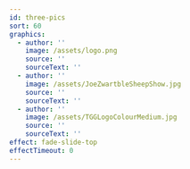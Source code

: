 ```yaml
---
id: three-pics
sort: 60
graphics:
  - author: ''
    image: /assets/logo.png
    source: ''
    sourceText: ''
  - author: ''
    image: /assets/JoeZwartbleSheepShow.jpg
    source: ''
    sourceText: ''
  - author: ''
    image: /assets/TGGLogoColourMedium.jpg
    source: ''
    sourceText: ''
effect: fade-slide-top
effectTimeout: 0
---
```

&nbsp;
